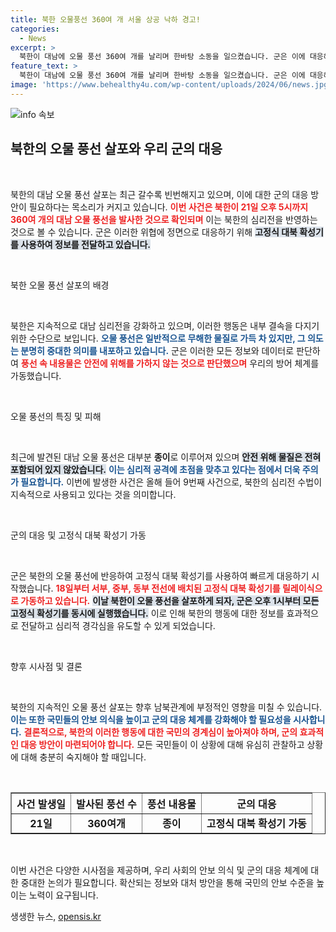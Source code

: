```yaml
---
title: 북한 오물풍선 360여 개 서울 상공 낙하 경고!
categories:
  - News
excerpt: >
  북한이 대남에 오물 풍선 360여 개를 날리며 한바탕 소동을 일으켰습니다. 군은 이에 대응해 대북 확성기를 가동, 긴장감이 감도는 상황! 이 흥미로운 전투의 배경을 밝혀드립니다!
feature_text: >
  북한이 대남에 오물 풍선 360여 개를 날리며 한바탕 소동을 일으켰습니다. 군은 이에 대응해 대북 확성기를 가동, 긴장감이 감도는 상황! 이 흥미로운 전투의 배경을 밝혀드립니다!
image: 'https://www.behealthy4u.com/wp-content/uploads/2024/06/news.jpg'
---
```


<p><img src="https://www.behealthy4u.com/wp-content/uploads/2024/06/news.jpg" alt="info 속보" /></p>

<h2 data-ke-size="size26">북한의 오물 풍선 살포와 우리 군의 대응</h2>

<p data-ke-size="size16">&nbsp;</p>

<p>북한의 대남 오물 풍선 살포는 최근 갈수록 빈번해지고 있으며, 이에 대한 군의 대응 방안이 필요하다는 목소리가 커지고 있습니다. <b><span style="color: #ee2323;">이번 사건은 북한이 21일 오후 5시까지 360여 개의 대남 오물 풍선을 발사한 것으로 확인되며</span></b> 이는 북한의 심리전을 반영하는 것으로 볼 수 있습니다. 군은 이러한 위협에 정면으로 대응하기 위해 <b><span style="background-color: #21538527;">고정식 대북 확성기를 사용하여 정보를 전달하고 있습니다.</span></b> </p>

<p data-ke-size="size16">&nbsp;</p>

<p>북한 오물 풍선 살포의 배경</p>

<p data-ke-size="size16">&nbsp;</p>

<p>북한은 지속적으로 대남 심리전을 강화하고 있으며, 이러한 행동은 내부 결속을 다지기 위한 수단으로 보입니다. <b><span style="color: #1a5490;">오물 풍선은 일반적으로 무해한 물질로 가득 차 있지만, 그 의도는 분명히 중대한 의미를 내포하고 있습니다.</span></b> 군은 이러한 모든 정보와 데이터로 판단하여 <b><span style="color: #ee2323;">풍선 속 내용물은 안전에 위해를 가하지 않는 것으로 판단했으며</span></b> 우리의 방어 체계를 가동했습니다. </p>

<p data-ke-size="size16">&nbsp;</p>

<p>오물 풍선의 특징 및 피해</p>

<p data-ke-size="size16">&nbsp;</p>

<p>최근에 발견된 대남 오물 풍선은 대부분 <b>종이</b>로 이루어져 있으며 <b><span style="background-color: #21538527;">안전 위해 물질은 전혀 포함되어 있지 않았습니다.</span></b> <b><span style="color: #1a5490;">이는 심리적 공격에 초점을 맞추고 있다는 점에서 더욱 주의가 필요합니다.</span></b>  이번에 발생한 사건은 올해 들어 9번째 사건으로, 북한의 심리전 수법이 지속적으로 사용되고 있다는 것을 의미합니다. </p>

<p data-ke-size="size16">&nbsp;</p>

<p>군의 대응 및 고정식 대북 확성기 가동</p>

<p data-ke-size="size16">&nbsp;</p>

<p>군은 북한의 오물 풍선에 반응하여 고정식 대북 확성기를 사용하여 빠르게 대응하기 시작했습니다. <b><span style="color: #ee2323;">18일부터 서부, 중부, 동부 전선에 배치된 고정식 대북 확성기를 릴레이식으로 가동하고 있습니다.</span></b> <b><span style="background-color: #21538527;">이날 북한이 오물 풍선을 살포하게 되자, 군은 오후 1시부터 모든 고정식 확성기를 동시에 실행했습니다.</span></b> 이로 인해 북한의 행동에 대한 정보를 효과적으로 전달하고 심리적 경각심을 유도할 수 있게 되었습니다.</p>

<p data-ke-size="size16">&nbsp;</p>

<p>향후 시사점 및 결론</p>

<p data-ke-size="size16">&nbsp;</p>

<p>북한의 지속적인 오물 풍선 살포는 향후 남북관계에 부정적인 영향을 미칠 수 있습니다. <b><span style="color: #1a5490;">이는 또한 국민들의 안보 의식을 높이고 군의 대응 체계를 강화해야 할 필요성을 시사합니다.</span></b> <b><span style="color: #ee2323;">결론적으로, 북한의 이러한 행동에 대한 국민의 경계심이 높아져야 하며, 군의 효과적인 대응 방안이 마련되어야 합니다.</span></b> 모든 국민들이 이 상황에 대해 유심히 관찰하고 상황에 대해 충분히 숙지해야 할 때입니다.</p>

<p data-ke-size="size16">&nbsp;</p>

<table style="width:100%; border-collapse:collapse;" border="1">
    <tr>
        <th style="text-align: center; height: 30px;"><b>사건 발생일</b></th>
        <th style="text-align: center; height: 30px;"><b>발사된 풍선 수</b></th>
        <th style="text-align: center; height: 30px;"><b>풍선 내용물</b></th>
        <th style="text-align: center; height: 30px;"><b>군의 대응</b></th>
    </tr>
    <tr>
        <td style="text-align: center; height: 17px;"><b>21일</b></td>
        <td style="text-align: center; height: 17px;"><b>360여개</b></td>
        <td style="text-align: center; height: 17px;"><b>종이</b></td>
        <td style="text-align: center; height: 17px;"><b>고정식 대북 확성기 가동</b></td>
    </tr>
</table>

<p data-ke-size="size16">&nbsp;</p>

<p>이번 사건은 다양한 시사점을 제공하며, 우리 사회의 안보 의식 및 군의 대응 체계에 대한 중대한 논의가 필요합니다. 확산되는 정보와 대처 방안을 통해 국민의 안보 수준을 높이는 노력이 요구됩니다.</p>
생생한 뉴스, <a href="https://opensis.kr" rel="dofollow">opensis.kr</a>



